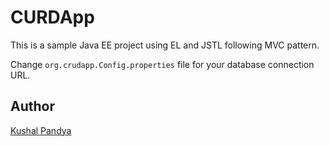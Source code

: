# CURDApp

This is a sample Java EE project using EL and JSTL following MVC pattern.

Change `org.crudapp.Config.properties` file for your database connection URL.

## Author

[Kushal Pandya](https://github.com/kushalpandya)